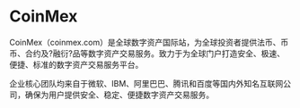 # 

# CoinMex

CoinMex（coinmex.com）是全球数字资产国际站，为全球投资者提供法币、币币、合约及?融衍?品等数字资产交易服务。致力于为全球门户打造安全、极速、便捷、标准的数字资产交易服务平台。

企业核心团队均来自于微软、IBM、阿里巴巴、腾讯和百度等国内外知名互联网公司，确保为用户提供安全、稳定、便捷数字资产交易服务。

